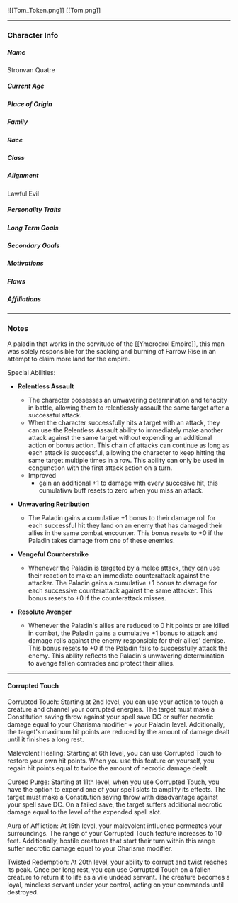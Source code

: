 ![[Tom_Token.png]]
[[Tom.png]]

---
### Character Info

##### Name 
Stronvan Quatre

##### Current Age


##### Place of Origin


##### Family


##### Race


##### Class


##### Alignment
Lawful Evil

##### Personality Traits


##### Long Term Goals


##### Secondary Goals


##### Motivations


##### Flaws


##### Affiliations


---
### Notes

A paladin that works in the servitude of the [[Ymerodrol Empire]], this man was solely responsible for the sacking and burning of Farrow Rise in an attempt to claim more land for the empire. 



Special Abilities:
- **Relentless Assault**
	- The character possesses an unwavering determination and tenacity in battle, allowing them to relentlessly assault the same target after a successful attack.
	- When the character successfully hits a target with an attack, they can use the Relentless Assault ability to immediately make another attack against the same target without expending an additional action or bonus action. This chain of attacks can continue as long as each attack is successful, allowing the character to keep hitting the same target multiple times in a row. This ability can only be used in congunction with the first attack action on a turn.
	- Improved
		- gain an additional +1 to damage with every succesive hit, this cumulativw buff resets to zero when you miss an attack.

- **Unwavering Retribution**
	- The Paladin gains a cumulative +1 bonus to their damage roll for each successful hit they land on an enemy that has damaged their allies in the same combat encounter. This bonus resets to +0 if the Paladin takes damage from one of these enemies.

- **Vengeful Counterstrike**
	- Whenever the Paladin is targeted by a melee attack, they can use their reaction to make an immediate counterattack against the attacker. The Paladin gains a cumulative +1 bonus to damage for each successive counterattack against the same attacker. This bonus resets to +0 if the counterattack misses.

- **Resolute Avenger**
	- Whenever the Paladin's allies are reduced to 0 hit points or are killed in combat, the Paladin gains a cumulative +1 bonus to attack and damage rolls against the enemy responsible for their allies' demise. This bonus resets to +0 if the Paladin fails to successfully attack the enemy. This ability reflects the Paladin's unwavering determination to avenge fallen comrades and protect their allies.


---

#### Corrupted Touch
Corrupted Touch: Starting at 2nd level, you can use your action to touch a creature and channel your corrupted energies. The target must make a Constitution saving throw against your spell save DC or suffer necrotic damage equal to your Charisma modifier + your Paladin level. Additionally, the target's maximum hit points are reduced by the amount of damage dealt until it finishes a long rest.

Malevolent Healing: Starting at 6th level, you can use Corrupted Touch to restore your own hit points. When you use this feature on yourself, you regain hit points equal to twice the amount of necrotic damage dealt.

Cursed Purge: Starting at 11th level, when you use Corrupted Touch, you have the option to expend one of your spell slots to amplify its effects. The target must make a Constitution saving throw with disadvantage against your spell save DC. On a failed save, the target suffers additional necrotic damage equal to the level of the expended spell slot.

Aura of Affliction: At 15th level, your malevolent influence permeates your surroundings. The range of your Corrupted Touch feature increases to 10 feet. Additionally, hostile creatures that start their turn within this range suffer necrotic damage equal to your Charisma modifier.

Twisted Redemption: At 20th level, your ability to corrupt and twist reaches its peak. Once per long rest, you can use Corrupted Touch on a fallen creature to return it to life as a vile undead servant. The creature becomes a loyal, mindless servant under your control, acting on your commands until destroyed.